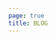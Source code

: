 ```yaml
---
page: true
title: BLOG
---
```


<script setup>
import Home from '/@theme/components/Home.vue'
</script>

<ClientOnly>
  <Home/>
</ClientOnly>



